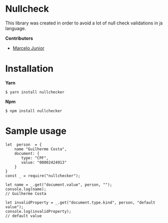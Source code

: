 # Nullcheck

This library was created in order to avoid a lot of null check validations in js language.

**Contributors**

 - [Marcelo Junior](https://github.com/marceloadsj)

# Installation

**Yarn**

    $ yarn install nullchecker

**Npm**

    $ npm install nullchecker

# Sample usage

    let  person  = {
        name "Guilherme Costa",
        document: {
           type: "CPF",
           value: "08002424913"
        }
    }
    const _ = require("nullchecker"); 
    
    let name = _.get("document.value", person, "");
    console.log(name);
    // Guilherme Costa
    
    let invalidProperty = _.get("document.type.kind", person, "default value");
    console.log(invalidProperty);
    // default value
    








